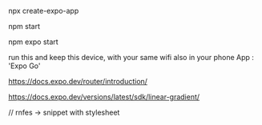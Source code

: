 npx create-expo-app

npm start

npm expo start

run this and keep this device, with your same wifi also in your phone App : 'Expo Go'

https://docs.expo.dev/router/introduction/

https://docs.expo.dev/versions/latest/sdk/linear-gradient/

// rnfes -> snippet with stylesheet
